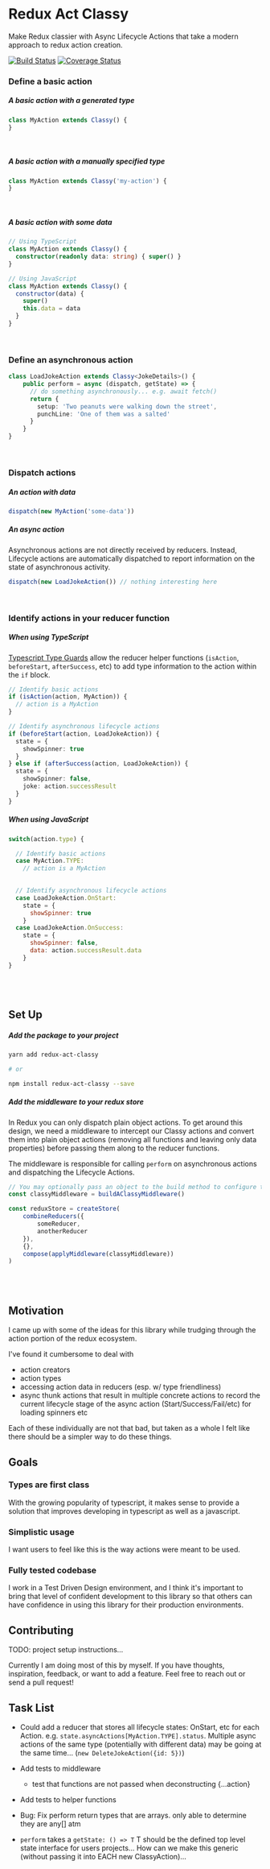 # Redux Act Classy
Make Redux classier with Async Lifecycle Actions that take a 
modern approach to redux action creation.

[![Build Status](https://travis-ci.org/Jackman3005/redux-act-classy.svg?branch=master)](https://travis-ci.org/Jackman3005/redux-act-classy)
[![Coverage Status](https://coveralls.io/repos/github/Jackman3005/redux-act-classy/badge.svg?branch=master)](https://coveralls.io/github/Jackman3005/redux-act-classy?branch=master)


### Define a basic action
##### A basic action with a generated type
```javascript
class MyAction extends Classy() {
}
```
<br />

##### A basic action with a manually specified type
```javascript
class MyAction extends Classy('my-action') {
}
```
<br />

##### A basic action with some data
```typescript
// Using TypeScript
class MyAction extends Classy() {
  constructor(readonly data: string) { super() }
}
```

```javascript
// Using JavaScript
class MyAction extends Classy() {
  constructor(data) { 
    super()
    this.data = data
  }
}
```
<br />

### Define an asynchronous action
```typescript
class LoadJokeAction extends Classy<JokeDetails>() {
    public perform = async (dispatch, getState) => {
      // do something asynchronously... e.g. await fetch()
      return {
        setup: 'Two peanuts were walking down the street',
        punchLine: 'One of them was a salted'
      }
    }
}
```
<br />

### Dispatch actions
##### An action with data
```typescript
dispatch(new MyAction('some-data'))
```
##### An async action
Asynchronous actions are not directly received by reducers.
Instead, Lifecycle actions are automatically dispatched
to report information on the state of asynchronous activity. 
```typescript
dispatch(new LoadJokeAction()) // nothing interesting here
```
<br />

### Identify actions in your reducer function
##### When using TypeScript
[Typescript Type Guards](https://www.typescriptlang.org/docs/handbook/advanced-types.html#type-guards-and-differentiating-types)
allow the reducer helper functions (`isAction`, `beforeStart`, `afterSuccess`, etc) to add type information to the action within the `if` block.

```typescript
// Identify basic actions
if (isAction(action, MyAction)) {
  // action is a MyAction
}

// Identify asynchronous lifecycle actions
if (beforeStart(action, LoadJokeAction)) {
  state = {
    showSpinner: true
  }
} else if (afterSuccess(action, LoadJokeAction)) {
  state = {
    showSpinner: false,
    joke: action.successResult
  }
}
```
##### When using JavaScript
```javascript
switch(action.type) {

  // Identify basic actions
  case MyAction.TYPE:
    // action is a MyAction
    

  // Identify asynchronous lifecycle actions
  case LoadJokeAction.OnStart:
    state = {
      showSpinner: true
    }
  case LoadJokeAction.OnSuccess:
    state = {
      showSpinner: false,
      data: action.successResult.data
    }
}
```
<br />
<br />

## Set Up

##### Add the package to your project
```bash
yarn add redux-act-classy

# or

npm install redux-act-classy --save
```

##### Add the middleware to your redux store
In Redux you can only dispatch plain object actions. To get around
this design, we need a middleware to intercept our Classy actions and
convert them into plain object actions (removing all functions and leaving
only data properties) before passing them along to the reducer functions.

The middleware is responsible for calling `perform` on asynchronous
actions and dispatching the Lifecycle Actions.

```javascript
// You may optionally pass an object to the build method to configure the middleware
const classyMiddleware = buildAClassyMiddleware()

const reduxStore = createStore(
    combineReducers({
        someReducer,
        anotherReducer
    }),
    {},
    compose(applyMiddleware(classyMiddleware))
)
```

<br />
<br />

## Motivation
I came up with some of the ideas for this library while trudging
through the action portion of the redux ecosystem.

I've found it cumbersome to deal with
- action creators
- action types
- accessing action data in reducers (esp. w/ type friendliness)
- async thunk actions that result in multiple concrete actions to record the current
  lifecycle stage of the async action (Start/Success/Fail/etc) for loading spinners etc
  
Each of these individually are not that bad, but taken as a whole I felt
like there should be a simpler way to do these things.


## Goals

### Types are first class

With the growing popularity of typescript, it makes sense to provide a solution that
improves developing in typescript as well as a javascript.

### Simplistic usage

I want users to feel like this is the way actions were meant to be used.

### Fully tested codebase

I work in a Test Driven Design environment, and I think it's important to bring that level 
of confident development to this library so that others can have confidence in using this 
library for their production environments.

## Contributing

TODO: project setup instructions...

Currently I am doing most of this by myself. If you have thoughts, inspiration, feedback, or
want to add a feature. Feel free to reach out or send a pull request!


## Task List

- Could add a reducer that stores all lifecycle states: OnStart, etc for each Action. 
e.g. `state.asyncActions[MyAction.TYPE].status`.
Multiple async actions of the same type (potentially with different data) may be going at the same time... (`new DeleteJokeAction({id: 5})`)
 
- Add tests to middleware
    - test that functions are not passed when deconstructing {...action}
- Add tests to helper functions

- Bug: Fix perform return types that are arrays. only able to determine they are any[] atm

- `perform` takes a `getState: () => T` T should be the defined top level state interface for
  users projects... How can we make this generic (without passing it into EACH new ClassyAction)...
